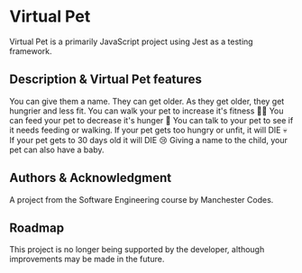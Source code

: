 # Virtual Pet
Virtual Pet is a primarily JavaScript project using Jest as a testing framework.

## Description & Virtual Pet features
You can give them a name. They can get older. As they get older, they get hungrier and less fit. You can walk your pet to increase it's fitness 🏃‍♂️ You can feed your pet to decrease it's hunger 🍕 You can talk to your pet to see if it needs feeding or walking. If your pet gets too hungry or unfit, it will DIE 💀 If your pet gets to 30 days old it will DIE 😢 Giving a name to the child, your pet can also have a baby.

## Authors & Acknowledgment
A project from the Software Engineering course by Manchester Codes.

## Roadmap
This project is no longer being supported by the developer, although improvements may be made in the future.